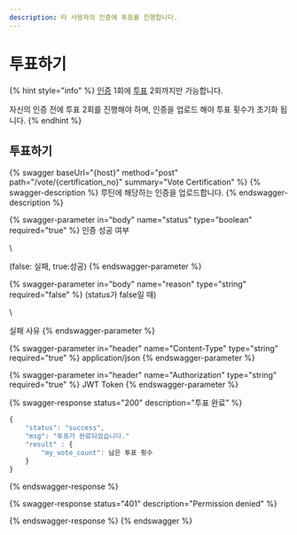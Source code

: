 ```yaml
---
description: 타 사용자의 인증에 투표를 진행합니다.
---
```


# 투표하기

{% hint style="info" %}
[인증](../challenge-maker-1/) 1회에 [투표](./) 2회까지만 가능합니다.

자신의 인증 전에 투표 2회를 진행해야 하며, 인증을 업로드 해야 투표 횟수가 초기화 됩니다.
{% endhint %}

## 투표하기

{% swagger baseUrl="{host}" method="post" path="/vote/{certification_no}" summary="Vote Certification" %}
{% swagger-description %}
루틴에 해당하는 인증을 업로드합니다.
{% endswagger-description %}

{% swagger-parameter in="body" name="status" type="boolean" required="true" %}
인증 성공 여부

\


(false: 실패, true:성공)
{% endswagger-parameter %}

{% swagger-parameter in="body" name="reason" type="string" required="false" %}
(status가 false일 때)

\


실패 사유
{% endswagger-parameter %}

{% swagger-parameter in="header" name="Content-Type" type="string" required="true" %}
application/json
{% endswagger-parameter %}

{% swagger-parameter in="header" name="Authorization" type="string" required="true" %}
JWT Token
{% endswagger-parameter %}

{% swagger-response status="200" description="투표 완료" %}
```javascript
{
    "status": "success",
    "msg": "투표가 완료되었습니다."
    "result" : {
        "my_vote_count": 남은 투표 횟수
    }
}
```
{% endswagger-response %}

{% swagger-response status="401" description="Permission denied" %}

{% endswagger-response %}
{% endswagger %}
